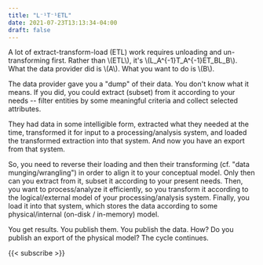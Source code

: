 ```yaml
---
title: "L⁻¹T⁻¹ETL"
date: 2021-07-23T13:13:34-04:00
draft: false
---
```


A lot of extract-transform-load (ETL) work requires unloading and un-transforming first. Rather than
\\(ETL\\), it's \\(L_A^{-1}T_A^{-1}ET_BL_B\\). What the data provider did is \\(A\\). What you want
to do is \\(B\\).

The data provider gave you a "dump" of their data. You don't know what it means. If you did, you
could extract (subset) from it according to your needs -- filter entities by some meaningful
criteria and collect selected attributes.

They had data in some intelligible form, extracted what they needed at the time, transformed it for
input to a processing/analysis system, and loaded the transformed extraction into that system. And
now you have an export from that system.

So, you need to reverse their loading and then their transforming (cf. "data munging/wrangling") in
order to align it to your conceptual model. Only then can you extract from it, subset it according
to your present needs. Then, you want to process/analyze it efficiently, so you transform it
according to the logical/external model of your processing/analysis system. Finally, you load it
into that system, which stores the data according to some physical/internal (on-disk / in-memory)
model.

You get results. You publish them. You publish the data. How? Do you publish an export of the
physical model? The cycle continues.

{{< subscribe >}}

